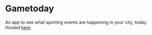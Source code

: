 # Gametoday #

An app to see what sporting events are happening in your city, today. Hosted [here](http://www.gametoday.in).
